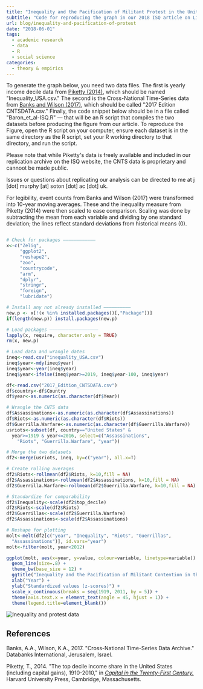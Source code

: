 ```yaml
---
title: "Inequality and the Pacification of Militant Protest in the United States, 1919-2012"
subtitle: "Code for reproducing the graph in our 2018 ISQ article on Liberal Pacification."
url: blog/inequality-and-pacification-of-protest
date: "2018-06-01"
tags:
  - academic research
  - data
  - R
  - social science
categories:
  - theory & empirics
---
```


To generate the graph below, you need two data files. The first is yearly income decile data from [Piketty (2014)](https://amzn.to/2JhLrGT), which should be named "Inequality_USA.csv." The second is the Cross-National Time-Series data from [Banks and Wilson (2017)](https://www.cntsdata.com/), which should be called "2017 Edition CNTSDATA.csv." Finally, the code snippet below should be in a file called "Baron_et_al-ISQ.R" — that will be an R script that compiles the two datasets before producing the figure from our article. To reproduce the Figure, open the R script on your computer, ensure each dataset is in the same directory as the R script, set your R working directory to that directory, and run the script.

Please note that while Piketty's data is freely available and included in our replication archive on the ISQ website, the CNTS data is proprietary and cannoot be made public.

Issues or questions about replicating our analysis can be directed to me at j [dot] murphy [at] soton [dot] ac [dot] uk.

For legibility, event counts from Banks and Wilson (2017) were transformed into 10-year moving averages. These and the inequality measure from Piketty (2014) were then scaled to ease comparison. Scaling was done by subtracting the mean from each variable and dividing by one standard deviation; the lines reflect standard deviations from historical means (0).

```r

# Check for packages ————————————
x<-c("Zelig",
     "ggplot2",
     "reshape2",
     "zoo",
     "countrycode",
     "arm",
     "dplyr",
     "stringr",
     "foreign",
     "lubridate")

# Install any not already installed ——————————
new.p <- x[!(x %in% installed.packages()[,"Package"])]
if(length(new.p)) install.packages(new.p)

# Load packages ——————————————————
lapply(x, require, character.only = TRUE)
rm(x, new.p)

# Load data and wrangle dates
ineq<-read.csv("inequality_USA.csv")
ineq$year<-mdy(ineq$year)
ineq$year<-year(ineq$year)
ineq$year<-ifelse(ineq$year>=2019, ineq$year-100, ineq$year)

df<-read.csv("2017_Edition_CNTSDATA.csv")
df$country<-df$Country
df$year<-as.numeric(as.character(df$Year))

# Wrangle the CNTS data
df$Assassinations<-as.numeric(as.character(df$Assassinations))
df$Riots<-as.numeric(as.character(df$Riots))
df$Guerrilla.Warfare<-as.numeric(as.character(df$Guerrilla.Warfare))
usriots<-subset(df, country=="United States" &
  year>=1919 & year<=2016, select=c("Assassinations",
    "Riots", "Guerrilla.Warfare", "year"))

# Merge the two datasets
df2<-merge(usriots, ineq, by=c("year"), all.x=T)

# Create rolling averages
df2$Riots<-rollmean(df2$Riots, k=10,fill = NA)
df2$Assassinations<-rollmean(df2$Assassinations, k=10,fill = NA)
df2$Guerrilla.Warfare<-rollmean(df2$Guerrilla.Warfare, k=10,fill = NA)

# Standardize for comparability
df2$Inequality<-scale(df2$top_decile)
df2$Riots<-scale(df2$Riots)
df2$Guerrillas<-scale(df2$Guerrilla.Warfare)
df2$Assassinations<-scale(df2$Assassinations)

# Reshape for plotting
molt<-melt(df2[c("year", "Inequality", "Riots", "Guerrillas",
  "Assassinations")], id.vars="year")
molt<-filter(molt, year<2012)

ggplot(molt, aes(x=year, y=value, colour=variable, linetype=variable)) +
  geom_line(size=.8) +
  theme_bw(base_size = 12) +
  ggtitle("Inequality and the Pacification of Militant Contention in the U.S.") +
  xlab("Year") +
  ylab("Standardized values (z-scores)") +
  scale_x_continuous(breaks = seq(1919, 2011, by = 5)) +
  theme(axis.text.x = element_text(angle = 45, hjust = 1)) +
  theme(legend.title=element_blank())

```

![Inequality and protest data](https://i.imgur.com/OFF5kr8.png "Inequality and protest data")

## References

Banks, A.A., Wilson, K.A., 2017. "Cross-National Time-Series Data Archive." Databanks International, Jerusalem, Israel.

Piketty, T., 2014. "The top decile income share in the United States (including capital gains), 1910-2010," in [*Capital in the Twenty-First Century.*](https://amzn.to/2JhLrGT) Harvard University Press, Cambridge, Massachusetts.

